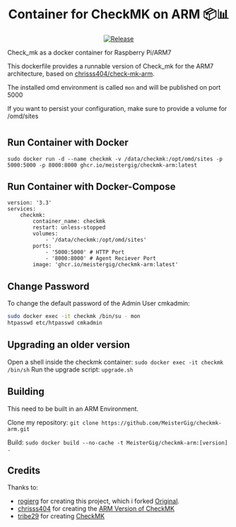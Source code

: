 <div align="center">
    <h1>Container for CheckMK on ARM 📦📊</h1>
    
    
[![Release](https://github.com/MeisterGig/checkmk-arm/actions/workflows/publish.yml/badge.svg)](https://github.com/MeisterGig/checkmk-arm/actions/workflows/publish.yml)
</div>




Check_mk as a docker container for Raspberry Pi/ARM7

This dockerfile provides a runnable version of Check_mk for the ARM7 architecture, based on [chrisss404/check-mk-arm]().

The installed omd environment is called `mon` and will be published on port 5000

If you want to persist your configuration, make sure to provide a volume for /omd/sites

#

## Run Container with Docker
`sudo docker run -d --name checkmk -v /data/checkmk:/opt/omd/sites -p 5000:5000 -p 8000:8000 ghcr.io/meistergig/checkmk-arm:latest`

## Run Container with Docker-Compose

``` docker-compose 
version: '3.3'
services:
    checkmk:
        container_name: checkmk
        restart: unless-stopped
        volumes:
            - '/data/checkmk:/opt/omd/sites'
        ports:
            - '5000:5000' # HTTP Port
            - '8000:8000' # Agent Reciever Port
        image: 'ghcr.io/meistergig/checkmk-arm:latest'
```


## Change Password
To change the default password of the Admin User cmkadmin:

``` bash 
sudo docker exec -it checkmk /bin/su - mon
htpasswd etc/htpasswd cmkadmin
```

## Upgrading an older version
Open a shell inside the checkmk container:
`sudo docker exec -it checkmk /bin/sh`
Run the upgrade script:
`upgrade.sh`

## Building
This need to be built in an ARM Environment.

Clone my repository:
`git clone https://github.com/MeisterGig/checkmk-arm.git`

Build:
`sudo docker build --no-cache -t MeisterGig/checkmk-arm:[version] .`

## Credits

Thanks to:
- [rogierg](https://github.com/rogierg) for creating this project, which i forked [Original](https://github.com/rogierg/rpi-checkmk).
- [chrisss404](https://github.com/chrisss404) for creating the [ARM Version of CheckMK](https://github.com/chrisss404/check-mk-arm)
- [tribe29](https://github.com/tribe29) for creating [CheckMK](https://github.com/tribe29/checkmk) 


